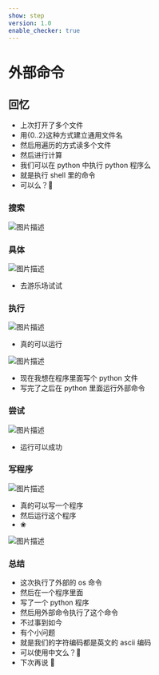 ```yaml
---
show: step
version: 1.0
enable_checker: true
---
```


# 外部命令

## 回忆

- 上次打开了多个文件
- 用{0..2}这种方式建立通用文件名
- 然后用遍历的方式读多个文件
- 然后进行计算
- 我们可以在 python 中执行 python 程序么
- 就是执行 shell 里的命令
- 可以么？🤔

### 搜索

![图片描述](https://doc.shiyanlou.com/courses/uid1190679-20210827-1630036970439)

### 具体

![图片描述](https://doc.shiyanlou.com/courses/uid1190679-20210827-1630037087154)

- 去游乐场试试

### 执行

![图片描述](https://doc.shiyanlou.com/courses/uid1190679-20210827-1630037227811)

- 真的可以运行

![图片描述](https://doc.shiyanlou.com/courses/uid1190679-20210827-1630037337656)

- 现在我想在程序里面写个 python 文件
- 写完了之后在 python 里面运行外部命令

### 尝试

![图片描述](https://doc.shiyanlou.com/courses/uid1190679-20210827-1630037538773)

- 运行可以成功

### 写程序

![图片描述](https://doc.shiyanlou.com/courses/uid1190679-20210827-1630037896375)

- 真的可以写一个程序
- 然后运行这个程序
- ❀

![图片描述](https://doc.shiyanlou.com/courses/uid1190679-20210827-1630037979704)

### 总结

- 这次执行了外部的 os 命令
- 然后在一个程序里面
- 写了一个 python 程序
- 然后用外部命令执行了这个命令
- 不过事到如今
- 有个小问题
- 就是我们的字符编码都是英文的 ascii 编码
- 可以使用中文么？🤔
- 下次再说 👋
